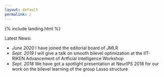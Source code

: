 ```yaml
---
layout: default
permalink: /
---
```


{% include landing.html %}

<div class="newstitle"> Latest News:</div>
<ul>
  <li><i>June 2020</i> I have joined the editorial board of JMLR</li>
  <li><i>Sept. 2019</i> I will give a talk on smooth bilevel optimization at the IIT-RIKEN Advancement of Artficial Intelligence Workshop</li>
  <li><i>Sept. 2018</i> We have got a spotlight presentation at NeurIPS 2018 for our work on the bilevel learning of the group Lasso structure</li>
</ul>